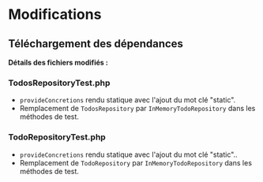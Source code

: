# Modifications

## Téléchargement des dépendances

**Détails des fichiers modifiés :**
### TodosRepositoryTest.php
- `provideConcretions` rendu statique avec l'ajout du mot clé "static".
- Remplacement de `TodosRepository` par `InMemoryTodoRepository` dans les méthodes de test.

### TodoRepositoryTest.php
- `provideConcretions` rendu statique avec l'ajout du mot clé "static"..
- Remplacement de `TodoRepository` par `InMemoryTodoRepository` dans les méthodes de test.
